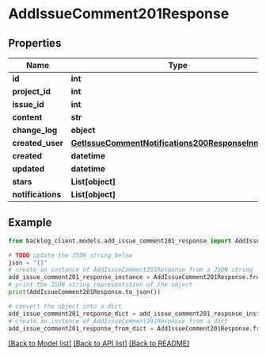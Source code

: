 # AddIssueComment201Response


## Properties

Name | Type | Description | Notes
------------ | ------------- | ------------- | -------------
**id** | **int** |  | [optional] 
**project_id** | **int** |  | [optional] 
**issue_id** | **int** |  | [optional] 
**content** | **str** |  | [optional] 
**change_log** | **object** |  | [optional] 
**created_user** | [**GetIssueCommentNotifications200ResponseInnerUser**](GetIssueCommentNotifications200ResponseInnerUser.md) |  | [optional] 
**created** | **datetime** |  | [optional] 
**updated** | **datetime** |  | [optional] 
**stars** | **List[object]** |  | [optional] 
**notifications** | **List[object]** |  | [optional] 

## Example

```python
from backlog_client.models.add_issue_comment201_response import AddIssueComment201Response

# TODO update the JSON string below
json = "{}"
# create an instance of AddIssueComment201Response from a JSON string
add_issue_comment201_response_instance = AddIssueComment201Response.from_json(json)
# print the JSON string representation of the object
print(AddIssueComment201Response.to_json())

# convert the object into a dict
add_issue_comment201_response_dict = add_issue_comment201_response_instance.to_dict()
# create an instance of AddIssueComment201Response from a dict
add_issue_comment201_response_from_dict = AddIssueComment201Response.from_dict(add_issue_comment201_response_dict)
```
[[Back to Model list]](../README.md#documentation-for-models) [[Back to API list]](../README.md#documentation-for-api-endpoints) [[Back to README]](../README.md)


